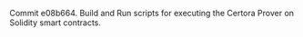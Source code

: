 Commit e08b664.                    Build and Run scripts for executing the Certora Prover on Solidity smart contracts.